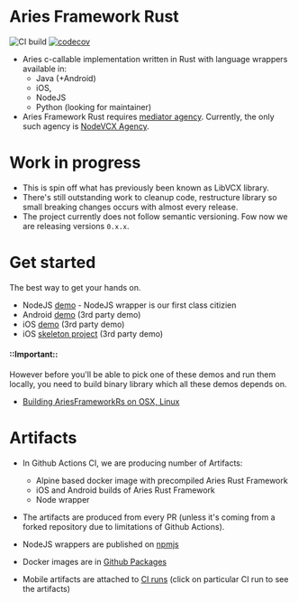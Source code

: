 # Aries Framework Rust

![CI build](https://github.com/AbsaOSS/libvcx/workflows/CI/badge.svg)
[![codecov](https://codecov.io/gh/AbsaOSS/libvcx/branch/master/graph/badge.svg)](https://codecov.io/gh/AbsaOSS/libvcx)

- Aries c-callable implementation written in Rust with language wrappers available in:
  - Java (+Android)
  - iOS, 
  - NodeJS
  - Python (looking for maintainer)  
- Aries Framework Rust requires [mediator agency](https://github.com/hyperledger/aries-rfcs/blob/master/concepts/0046-mediators-and-relays/README.md).
  Currently, the only such agency is [NodeVCX Agency](https://github.com/AbsaOSS/vcxagencynode/). 
  
# Work in progress
- This is spin off what has previously been known as LibVCX library. 
- There's still outstanding work to cleanup code, restructure library so small breaking changes occurs with almost every release.
- The project currently does not follow semantic versioning. Fow now we are releasing versions `0.x.x`. 

# Get started
The best way to get your hands on.  
* NodeJS [demo](https://github.com/AbsaOSS/libvcx/tree/master/wrappers/node) - NodeJS wrapper is our first class citizien 
* Android [demo](https://github.com/sktston/vcx-demo-android)  (3rd party demo)
* iOS [demo](https://github.com/sktston/vcx-demo-ios) (3rd party demo)
* iOS [skeleton project](https://github.com/sktston/vcx-skeleton-ios) (3rd party demo)

#### ::Important::
However before you'll be able to pick one of these demos and run them locally, you need to build binary library which
all these demos depends on.  
-  [Building AriesFrameworkRs on OSX, Linux](./docs/build-general.md)

# Artifacts
- In Github Actions CI, we are producing number of Artifacts:
    - Alpine based docker image with precompiled Aries Rust Framework
    - iOS and Android builds of Aries Rust Framework
    - Node wrapper
    
- The artifacts are produced from every PR (unless it's coming from a forked repository due to limitations of Github Actions).

- NodeJS wrappers are published on [npmjs](https://www.npmjs.com/package/@hyperledger/node-vcx-wrapper)
- Docker images are in [Github Packages](https://github.com/AbsaOSS/libvcx/packages/332720/versions)
- Mobile artifacts are attached to [CI runs](https://github.com/AbsaOSS/libvcx/actions) (click on particular CI run to
  see the artifacts)